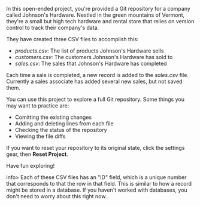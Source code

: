 In this open-ended project, you're provided a Git repository for a company called Johnson's Hardware. Nestled in the green mountains of Vermont, they're a small but high tech hardware and rental store that relies on version control to track their company's data.

They have created three CSV files to accomplish this:

* _products.csv_: The list of products Johnson's Hardware sells
* _customers.csv_: The customers Johnson's Hardware has sold to
* _sales.csv_: The sales that Johnson's Hardware has completed

Each time a sale is completed, a new record is added to the _sales.csv_ file. Currently a sales associate has added several new sales, but not saved them.

You can use this project to explore a full Git repository. Some things you may want to practice are:

* Comitting the existing changes
* Adding and deleting lines from each file
* Checking the status of the repository
* Viewing the file diffs

If you want to reset your repository to its original state, click the settings gear, then **Reset Project**.

Have fun exploring!

info> Each of these CSV files has an "ID" field, which is a unique number that corresponds to that the row in that field. This is similar to how a record might be stored in a database. If you haven't worked with databases, you don't need to worry about this right now.
